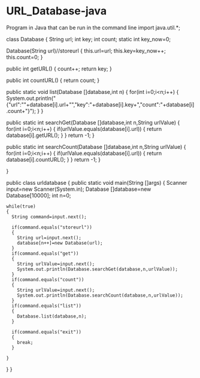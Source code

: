 # URL_Database-java
Program in Java that can be run in the command line
import java.util.*;

class Database
{
  String url;
  int key;
  int count;
  static int key_now=0;

  Database(String url)//storeurl
  {
    this.url=url;
    this.key=key_now++;
    this.count=0;
  }

  public int getURL()
  {
    count++;
    return key;
  }

  public int countURL()
  {
    return count;
  }

  public static void list(Database []database,int n)
  {
    for(int i=0;i<n;i++)
    {
      System.out.println("{\"url\":\""+database[i].url+"\",\"key\":"+database[i].key+",\"count\":"+database[i].count+"}");
    }
  }

  public static int searchGet(Database []database,int n,String urlValue)
  {
    for(int i=0;i<n;i++)
    {
      if(urlValue.equals(database[i].url))
      {
        return database[i].getURL();
      }
    }
    return -1;
  }

  public static int searchCount(Database []database,int n,String urlValue)
  {
    for(int i=0;i<n;i++)
    {
      if(urlValue.equals(database[i].url))
      {
        return database[i].countURL();
      }
    }
    return -1;
  }

}


public class urldatabase
{
  public static void main(String []args)
  {
    Scanner input=new Scanner(System.in);
    Database []database=new Database[10000];
    int n=0;

    while(true)
    {
      String command=input.next();

      if(command.equals("storeurl"))
      {
        String url=input.next();
        database[n++]=new Database(url);
      }
      if(command.equals("get"))
      {
        String urlValue=input.next();
        System.out.println(Database.searchGet(database,n,urlValue));
      }
      if(command.equals("count"))
      {
        String urlValue=input.next();
        System.out.println(Database.searchCount(database,n,urlValue));
      }
      if(command.equals("list"))
      {
        Database.list(database,n);
      }

      if(command.equals("exit"))
      {
        break;
      }

    }
  }
}
